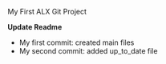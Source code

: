 My First ALX Git Project

**Update Readme**

- My first commit: created main files
- My second commit: added up_to_date file
